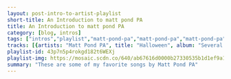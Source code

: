 ```yaml
---
layout: post-intro-to-artist-playlist
short-title: An Introduction to matt pond PA
title: An Introduction to matt pond PA
category: [blog, intros]
tags: ["intros","playlist","matt-pond-pa","matt-pond-pa","matt-pond-pa","matt-pond-pa","matt-pond-pa","matt-pond-pa","matt-pond-pa","matt-pond-pa","matt-pond-pa","matt-pond-pa","matt-pond-pa","matt-pond-pa","matt-pond-pa","matt-pond-pa","matt-pond-pa","matt-pond-pa","matt-pond-pa","chris-hansen,-matt-pond-pa","matt-pond-pa","matt-pond-pa","matt-pond-pa","matt-pond-pa","matt-pond-pa","matt-pond-pa","matt-pond-pa"]
tracks: [{artists: "Matt Pond PA", title: "Halloween", album: "Several Arrows Later"},{artists: "Matt Pond PA", title: "People Have A Way", album: "Last Light"},{artists: "Matt Pond PA", title: "Snow Day", album: "Winter Songs EP"},{artists: "Matt Pond PA", title: "Last Song", album: "Emblems"},{artists: "Matt Pond PA", title: "A Million Middle Fingers", album: "The Nature Of Maps"},{artists: "Matt Pond PA", title: "Several Arrows Later", album: "Several Arrows Later"},{artists: "Matt Pond PA", title: "So Much Trouble", album: "Several Arrows Later"},{artists: "Matt Pond PA", title: "Lily Two", album: "Emblems"},{artists: "Matt Pond PA", title: "A Well Of Tires", album: "The Nature Of Maps"},{artists: "Matt Pond PA", title: "It's Over", album: "Measure"},{artists: "Matt Pond PA", title: "If You Want Blood", album: "If You Want Blood EP"},{artists: "Matt Pond PA", title: "Fairlee", album: "The Nature Of Maps"},{artists: "Matt Pond PA", title: "KC", album: "Emblems"},{artists: "Matt Pond PA", title: "From Debris", album: "Several Arrows Later"},{artists: "Matt Pond PA", title: "Wild Girl", album: "Last Light"},{artists: "Matt Pond PA", title: "Running Wild", album: "The Dark Leaves"},{artists: "Matt Pond PA", title: "Let Me Live", album: "The Lives Inside The Lines In Your Hand"},{artists: "Chris Hansen, Matt Pond PA", title: "Someone's Daughter", album: "Lebanon PA Soundtrack"},{artists: "Matt Pond PA", title: "Love to Get Used", album: "College Radio Day: The Album, Vol. 2"},{artists: "Matt Pond PA", title: "It's Not So Bad At All", album: "Last Light"},{artists: "Matt Pond PA", title: "Bring On The Ending", album: "Emblems"},{artists: "Matt Pond PA", title: "A List of Sound", album: "This Is Not the Green Fury"},{artists: "Matt Pond PA", title: "Summer Is Coming", album: "The Nature Of Maps"},{artists: "Matt Pond PA", title: "New Hampshire", album: "Emblems"},{artists: "Matt Pond PA", title: "Specks", album: "The Dark Leaves"}]
playlist-id: 43p7n5p4rokgd182t6WEXj
playlist-img: https://mosaic.scdn.co/640/ab67616d0000b27330535b1d1ef9a101af8f70e1ab67616d0000b2738bd19f71d847714f72bd8baeab67616d0000b273ed1033e4228296111fe45992ab67616d0000b273fafae05040a36a0ba9df633d
summary: "These are some of my favorite songs by Matt Pond PA"
---
```

